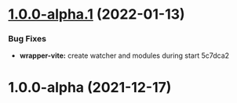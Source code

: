 # [1.0.0-alpha.1](/compare/v1.0.0-alpha...v1.0.0-alpha.1) (2022-01-13)

### Bug Fixes

- **wrapper-vite:** create watcher and modules during start 5c7dca2

# 1.0.0-alpha (2021-12-17)
